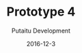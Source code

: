 ---
title: 'Prototype 4'
footer: d27bd9b77239ed4ed6384199c0867d749f549842
description: ""
sections:
    -
        template: banner
        text: '# Tiger Mom Boardgame'
        theme: dark
        color: '#000000'
    -
        template: buttons
        text: ""
        buttons:
            -
                text: 'Game Manual'
                href: 'https://github.com/hancandy/itu-portfolio/raw/gh-pages/public/1%20Game%20Manual%20-%20Tiger%20Mom.pdf'
                target: _blank
            -
                text: 'Examples of Play '
                href: 'https://github.com/hancandy/itu-portfolio/raw/gh-pages/public/2%20Examples%20of%20play%20-%20Tiger%20Mom.pdf'
                target: _blank
            -
                text: Pitch
                href: 'https://github.com/hancandy/itu-portfolio/raw/gh-pages/public/3%20Pitch%20-%20Tiger%20Mom.pdf'
                target: _blank
    -
        template: richTextSection
        text: "## One loser\n\nI started with an easy way to find a loser with the assumption of competitveness and hostility in the game. To be able to end the game, \_players can push for one single player to lose the game\_by assessing the current situation and making alliance\_with strong players to boycott one player. I imagined that there will be a lot of tension, strategies, lies and betrayal, which is common in several TV game shows. But we decided that it is not the experience we want to create, as we want to focus on the social aspect of the play experience and that players can still be able to be friends when the game is over\n\nTherefore we tried to look into natural ways to determine a loser, where individual player has no intention of making one player lose,but it just happens natrually. One of the idea was\_making racing game, where the loser will be the last to reach the goal. However, this would mean the the winners have to wait after they have won for a loser to be found. It is also a very unpleasant experience for the loser to keep feeling left behind, experienceing stress and continuous failure.\_\n\nWe then got inspired by the statement \"we don't have to win, we just need to not lose\", and thought of the using limited space or resource to determine a loser. The first idea was that 4 players fight for 3 vacancies in a party, or the opportunity to date a girl. This evolved into university space because it is a more convincing real life situation where we are not trying to be the best, but to be better than some others. When we think about that students probably don't have a strong focus to be strategic as they are buried in their study, we realised parents, who have a clearer view of the big picture, would be more likely to be thinking strategically. They are the ones that can \"control\". Who likes to control the most? Tiger moms. With the semiotics of the game, we can provide opportunity for self expression through our rules and mechanics.\n\n## Resource management\n\nSo how do tiger moms control, and what can increase the child's chance? That would be our main resource in the game. We decided to focus on what the moms can make their kids do instead what they themselves can do (e.g. Bribing school personnel) because we want to stay within the topic and focus on tiger moms' attempts to control their kids.\n\nThe situation is that the children need to go to a admission test by the end of the summer(end game)to get into university(goal), and thus have to improve their knowledge before the test (procedure of action). To improve academic skills (supplementing goal), the kids need to go to summer school (moves), which takes time and money (resources).\n\n![tiger-mom-board.png](//kimberlyliu.com/itu-portfolio/media/b84ef8d1eaac34cc0f423d9a5876fbb3be12fb01/tiger-mom-board.png)\n\nThe schedule board of the game\n\n## Iterations\n\n### Planning\n\nAfter the idea generation \_I drew a board with spaces for leisure, basic courses, special courses, work, play and sleep. Time is represented by tokens that briefly represent 8 hours and each turn is a week. I had a really hard time calculating how much money is needed. I tried to make an absolute skill requirement for 3 possible university space, and base on that i calculate how much money is needed to achieve.To add some complexity, I put in some special courses,they are more expensive, but have higher pay-offs. I imagined that players lay all the tokens in one go and end her turn.\n\n### First iteration\n\nWhen we meet again, we decided to try out the plan I made, but before we could start trying the game, some rules needed to be added. Players laying all their time tokens in one turn would be cause very long waiting time and a huge advantage for the player that starts the round. In the end we agreed on the suggestion that player should lay 2 tokens in a turn, and a aound is ended when all players have placed their time tokens.\n\nWe designed the game as a Symmetrical Game, all players should be given the same setup and resources. However,\_the player who start first in a round has a big strategic advantage because there are more class vacancies. We tackled the problem\_by setting the total number of rounds to be 8, a product of 4, so every player has same amount of times to start, and thus equal opportunity to win.A too symmetrical game may scare away some competitive player, but since the game has strong social focus insetead of competitive focus, we do not consider this a problem.\n\nWe combined the play and sleep slot because\_they are very similar limitation in the sense that player should have a certain amount of time tokens spend in them to be free from the risk of punishment. When a player doesn't put enough tokens to sleep/play, they will have to roll a die to determine whether the child authority would find out and take away the kid. If they do, the player cannot make any move for one round.\n\nIn our first playthrough, we found that even though we aim \_for a specific one of the three place available in university, the calculated\_score for admission we get for all these subjects are similar. Also, the special subjects seem to be a bad strategy for a player to make because it is expensive and doesn't count that much in the final score calculation. It also caught our attention that all players have similar scores and the winner only wins by a little bit, at the same time we felt like there isn't much diversity of strategies.\n\nIt took us some time to calculate the final score and it was confusing to some of us, but we agreed that it fits well with the semiotics\_of the game: it's like real university admission, and the tiger moms need to work to get what's best for their kids! We think that he calculation is actually part of the game.\n\n### Second iteration\n\nConcerning the problem with special course, we thought of a few ideas, and the one where they give special ability/advantage was most interesting because not only can it provide incentives to invest in those course, it also solve the problem of lacking strategies diversity in the game. It make sense that they cost more, when they have a special function in the game instead of just being one of the other subjects that will be calculated in the score.\n\nAfter the adjustment, we found that the game requires so many credit cards to be held by players, and it requires a lot of credit cards to be in put in the game. A suggestion was to let the player level up when have some certain experience points, but it could be hard to keep track of what level one's in, as there are so many subjects. Inspired by the Settlers from Catan - Expansion a team member has brought, we used a similar board to keep track of the levels, players only need to flip a card in the grad sheetwhen they level up which is easy to implement and save materials at the same time.\n\nOverworking the child became an unpopular strategy in our playthrough as soon as the players learn that the risk of doing so is so high compared to how much extra one can get out of it. Therefore we decided fix the risk vs pay-off balance. Instead of not allowing the player to move for one round, they just don't get any credit point for two of the time tokens they placed. If they put more token required in sleep, they get a chance to earn more credit points from the token they placed.\n\n### Third iteration\n\nAfter another playthrough we found\_the game to be\_more dynamic, but the score statistics in the end are still quite similar, and we thought it was because we have the same amount of income and we have fair chance of being the first to make a turn. We thought of solving with problem with adding more randomness and luck elements. Therefore we added chance\_cards, where unexpected good/bad events could happen to players. We made sure to include some that changes the player's income to add more variety in the gameplay. Income increase chance cards can cause Reinforcing Relationship, to mitigate this effect we put quite a lot of the same income increase card in the deck so that it's more likely for all players to get one of them sooner or later, we think this is important so players won't feel very unlucky and the income gap will be a bit smaller.\n\nIn the last playthrough we had we played two rounds and different players won in the two rounds. After adding the chance cards the statistics start to vary a bit more, but it doesn't mean the riches player would always win, if the player has a very equal distribution of investment between the three subjects. The player\_can actually lose to poorer players who\_focus their investment in one particular subject. We haven't fully explored the possibilities with just two playthrough but we found no more obvious dominant strategt, we also felt at that point that the game is playable, has a good sense of tension, and not too difficult to learn."
meta:
    id: 0f299689b5d6c328ab4c5afdde8bfeb318b2c15e
    parentId: f8d133111ad5ddad52a465c47d7cdbef5923fc8d
    language: en
date: '2016-12-3'
author: 'Putaitu Development'
permalink: /prototype-4/
layout: sectionPage
---